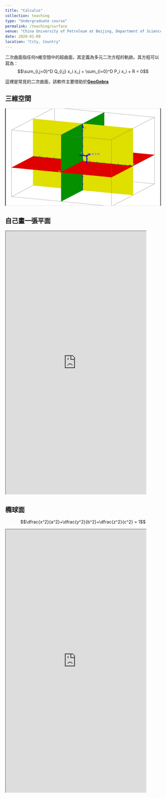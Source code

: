 ```yaml
---
title: "Calculus"
collection: teaching
type: "Undergraduate course"
permalink: /teaching/surface
venue: "China University of Petroleum at Beijing, Department of Science"
date: 2020-01-09
location: "City, Country"
---
```


二次曲面指任何n維空間中的超曲面，其定義為多元二次方程的軌跡。其方程可以寫為：
$$\sum_{i,j=0}^D Q_{i,j}  x_i  x_j + \sum_{i=0}^D P_i  x_i + R = 0$$

這裡是常見的二次曲面，該軟件主要借助於[**GeoGebra**](https://www.geogebra.org/)

## 三維空間
![imag1](./imags/space_3d.png)

## 自己畫一張平面

<iframe  
   height=850 
   width=90% 
   src="https://www.geogebra.org/m/Pd5mkw3j"  
   frameborder=02
   allowfullscreen>
</iframe>

## 橢球面
$$\dfrac{x^2}{a^2}+\dfrac{y^2}{b^2}+\dfrac{z^2}{c^2} = 1$$

<iframe  
   height=850 
   width=90% 
   src="https://www.geogebra.org/m/MxGcbbRM"  
   frameborder=02
   allowfullscreen>
</iframe>


